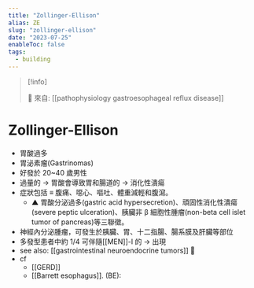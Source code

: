```yaml
---
title: "Zollinger-Ellison"
alias: ZE
slug: "zollinger-ellison"
date: "2023-07-25"
enableToc: false
tags:
  - building
---
```


> [!info]
>
> 🌱 來自: [[pathophysiology gastroesophageal reflux disease]]

# Zollinger-Ellison

- 胃酸過多
- 胃泌素瘤(Gastrinomas)
- 好發於 20~40 歲男性
- 過量的 → 胃酸會導致胃和腸道的 → 消化性潰瘍
- 症狀包括 ≡ 腹痛、噁心、嘔吐、體重減輕和腹瀉。
  - ▲ 胃酸分泌過多(gastric acid hypersecretion)、頑固性消化性潰瘍(severe peptic ulceration)、胰臟非 β 細胞性腫瘤(non-beta cell islet tumor of pancreas)等三聯徵。
- 神經內分泌腫瘤，可發生於胰臟、胃、十二指腸、腸系膜及肝臟等部位
- 多發型患者中約 1/4 可伴隨[[MEN]]-I 的 → 出現
- see also: [[gastrointestinal neuroendocrine tumors]] 󰒖
- cf 
    - [[GERD]] 
    - [[Barrett esophagus]]. (BE):
